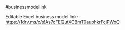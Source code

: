 #businessmodellink

Editable Excel business model link: https://1drv.ms/x/s!As7cFEQutXCBmT0auphkrFcjPWxQ



